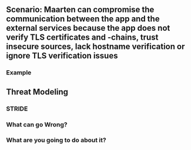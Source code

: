 ## Scenario: Maarten can compromise the communication between the app and the external services because the app does not verify TLS certificates and -chains, trust insecure sources, lack hostname verification or ignore TLS verification issues

### Example

## Threat Modeling

### STRIDE

### What can go Wrong?

### What are you going to do about it?